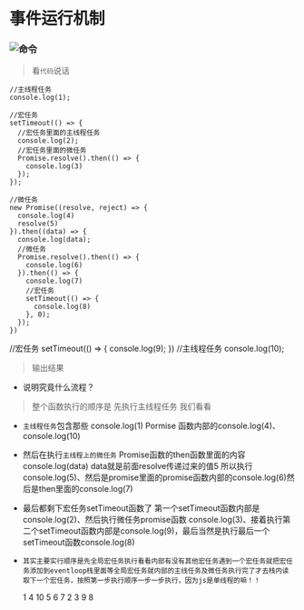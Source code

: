 <!--
 * @Author: your name
 * @Date: 2019-12-04 23:05:00
 * @LastEditTime: 2019-12-04 23:26:26
 * @LastEditors: Please set LastEditors
 * @Description: In User Settings Edit
 * @FilePath: \informal-essay\front-end-deep\event-loop.MD
 -->
#  事件运行机制

### ![命令](https://img.shields.io/badge/EventLoop-深入理解EventLoop机制-green.svg  "深入理解EventLoop机制")

>看`代码`说话

    //主线程任务
    console.log(1);

    //宏任务
    setTimeout(() => {
      //宏任务里面的主线程任务
      console.log(2);
      //宏任务里面的微任务
      Promise.resolve().then(() => {
        console.log(3)
      });
    });
    
    //微任务
    new Promise((resolve, reject) => {
      console.log(4)
      resolve(5)
    }).then((data) => {
      console.log(data);
      //微任务
      Promise.resolve().then(() => {
        console.log(6)
      }).then(() => {
        console.log(7)
        //宏任务
        setTimeout(() => {
          console.log(8)
        }, 0);
      });
    })
   //宏任务
    setTimeout(() => {
      console.log(9);
    })
    //主线程任务
    console.log(10);

>输出结果

* 说明究竟什么流程？
>整个函数执行的顺序是 先执行主线程任务 我们看看
* `主线程任务`包含那些 console.log(1) Pormise 函数内部的console.log(4)、console.log(10)
* 然后在执行`主线程上的微任务` Promise函数的then函数里面的内容 console.log(data) data就是前面resolve传递过来的值5 所以执行console.log(5)、然后是promise里面的promise函数内部的console.log(6)然后是then里面的console.log(7) 
* 最后都剩下宏任务setTimeout函数了 第一个setTimeout函数内部是console.log(2)、然后执行微任务promise函数 console.log(3)、接着执行第二个setTimeout函数内部是console.log(9)，最后当然是执行最后一个setTimeout函数console.log(8)
* `其实主要实行顺序是先全局宏任务执行看看内部有没有其他宏任务遇到一个宏任务就把宏任务添加到eventloop栈里面等全局宏任务就内部的主线任务及微任务执行完了才去栈内读取下一个宏任务，按照第一步执行顺序一步一步执行，因为js是单线程的嘛！！`

     1  4  10 5 6 7 2 3 9 8